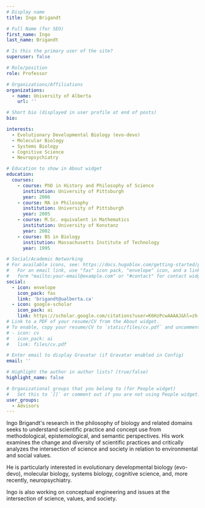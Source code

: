 ```yaml
---
# Display name
title: Ingo Brigandt

# Full Name (for SEO)
first_name: Ingo
last_name: Brigandt

# Is this the primary user of the site?
superuser: false

# Role/position
role: Professor

# Organizations/Affiliations
organizations:
  - name: University of Alberta
    url: ''

# Short bio (displayed in user profile at end of posts)
bio: 

interests:
  - Evolutionary Developmental Biology (evo-devo)
  - Molecular Biology
  - Systems Biology
  - Cognitive Science
  - Neuropsychiatry

# Education to show in About widget
education:
  courses:
    - course: PhD in History and Philosophy of Science
      institution: University of Pittsburgh
      year: 2006
    - course: MA in Philosophy
      institution: University of Pittsburgh
      year: 2005
    - course: M.Sc. equivalent in Mathematics
      institution: University of Konstanz
      year: 2002
    - course: BS in Biology
      institution: Massachusetts Institute of Technology
      year: 1995

# Social/Academic Networking
# For available icons, see: https://docs.hugoblox.com/getting-started/page-builder/#icons
#   For an email link, use "fas" icon pack, "envelope" icon, and a link in the
#   form "mailto:your-email@example.com" or "#contact" for contact widget.
social:
  - icon: envelope
    icon_pack: fas
    link: 'brigandt@ualberta.ca'
  - icon: google-scholar
    icon_pack: ai
    link: https://scholar.google.com/citations?user=K6HzPcwAAAAJ&hl=zh-CN&oi=sra
# Link to a PDF of your resume/CV from the About widget.
# To enable, copy your resume/CV to `static/files/cv.pdf` and uncomment the lines below.
# - icon: cv
#   icon_pack: ai
#   link: files/cv.pdf

# Enter email to display Gravatar (if Gravatar enabled in Config)
email: ''

# Highlight the author in author lists? (true/false)
highlight_name: false

# Organizational groups that you belong to (for People widget)
#   Set this to `[]` or comment out if you are not using People widget.
user_groups:
  - Advisors
---
```


Ingo Brigandt's research in the philosophy of biology and related domains seeks to understand scientific practice and concept use from methodological, epistemological, and semantic perspectives. His work examines the change and diversity of scientific practices and critically analyzes the intersection of science and society in relation to environmental and social values.

He is particularly interested in evolutionary developmental biology (evo-devo), molecular biology, systems biology, cognitive science, and, more recently, neuropsychiatry.

Ingo is also working on conceptual engineering and issues at the intersection of science, values, and society.